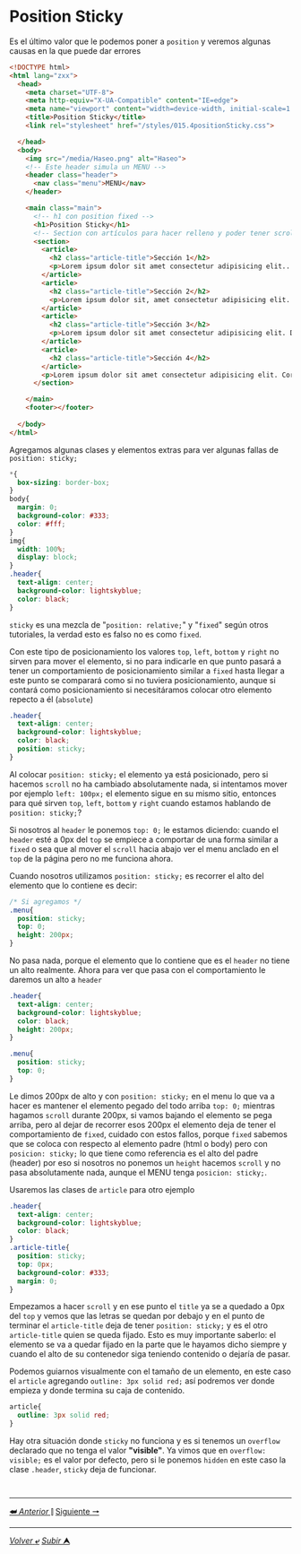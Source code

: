 # Position Sticky

Es el último valor que le podemos poner a `position` y veremos algunas causas en la que puede dar errores

```HTML
<!DOCTYPE html>
<html lang="zxx">
  <head>
    <meta charset="UTF-8">
    <meta http-equiv="X-UA-Compatible" content="IE=edge">
    <meta name="viewport" content="width=device-width, initial-scale=1.0">
    <title>Position Sticky</title>
    <link rel="stylesheet" href="/styles/015.4positionSticky.css">

  </head>
  <body>
    <img src="/media/Haseo.png" alt="Haseo">
    <!-- Este header simula un MENU -->
    <header class="header">
      <nav class="menu">MENU</nav>
    </header>

    <main class="main">
      <!-- h1 con position fixed -->
      <h1>Position Sticky</h1>
      <!-- Section con artículos para hacer relleno y poder tener scroll -->
      <section>
        <article>
          <h2 class="article-title">Sección 1</h2>
          <p>Lorem ipsum dolor sit amet consectetur adipisicing elit... exercitationem ad placeat dolores.</p>
        </article>
        <article>
          <h2 class="article-title">Sección 2</h2>
          <p>Lorem ipsum dolor sit, amet consectetur adipisicing elit. Ab optio...culpa mollitia cumque illo voluptatibus. Aliquid, quaerat.</p>
        </article>
        <article>
          <h2 class="article-title">Sección 3</h2>
          <p>Lorem ipsum dolor sit amet consectetur adipisicing elit. Dolor, cum,... laboriosam asperiores voluptatum dolore.</p>
        </article>
        <article>
          <h2 class="article-title">Sección 4</h2>
        </article>
        <p>Lorem ipsum dolor sit amet consectetur adipisicing elit. Corrupti quod... ipsa! Accusamus, saepe.</p>
      </section>

    </main>
    <footer></footer>
    
  </body>
</html>
```
Agregamos algunas clases y elementos extras para ver algunas fallas de ``position: sticky;``

```CSS
*{
  box-sizing: border-box;
}
body{
  margin: 0;
  background-color: #333;
  color: #fff;
}
img{
  width: 100%;
  display: block;
}
.header{
  text-align: center;
  background-color: lightskyblue;
  color: black;
}
```
`sticky` es una mezcla de "``position: relative;``" y "`fixed`" según otros tutoriales, la verdad esto es falso no es como `fixed`. 

Con este tipo de posicionamiento los valores `top`, `left`, `bottom` y `right` no sirven para mover el elemento, si no para indicarle en que punto pasará a tener un comportamiento de posicionamiento similar a `fixed` hasta llegar a este punto se comparará como si no tuviera posicionamiento, aunque si contará como posicionamiento si necesitáramos colocar otro elemento repecto a él (`absolute`)

```CSS
.header{
  text-align: center;
  background-color: lightskyblue;
  color: black;
  position: sticky;
}
```
Al colocar `position: sticky;` el elemento ya está posicionado, pero si hacemos `scroll` no ha cambiado absolutamente nada, si intentamos mover por ejemplo `left: 100px;` el elemento sigue en su mismo sitio, entonces para qué sirven `top`, `left`, `bottom` y `right` cuando estamos hablando de `position: sticky;`?

Si nosotros al ``header`` le ponemos `top: 0;` le estamos diciendo: cuando el ``header`` esté a 0px del `top` se empiece a comportar de una forma similar a `fixed` o sea que al mover el ``scroll`` hacia abajo ver el menu anclado en el `top` de la página pero no me funciona ahora.

Cuando nosotros utilizamos `position: sticky;` es recorrer el alto del elemento que lo contiene es decir:

```CSS
/* Si agregamos */
.menu{
  position: sticky;
  top: 0;
  height: 200px;
}
```
No pasa nada, porque el elemento que lo contiene que es el `header` no tiene un alto realmente. Ahora para ver que pasa con el comportamiento le daremos un alto a `header`

```CSS
.header{
  text-align: center;
  background-color: lightskyblue;
  color: black;
  height: 200px;
}

.menu{
  position: sticky;
  top: 0;
}
```
Le dimos 200px de alto y con ``position: sticky;`` en el menu lo que va a hacer es mantener el elemento pegado del todo arriba `top: 0;` mientras hagamos `scroll` durante 200px, si vamos bajando el elemento se pega arriba, pero al dejar de recorrer esos 200px el elemento deja de tener el comportamiento de `fixed`, cuidado con estos fallos, porque `fixed` sabemos que se coloca con respecto al elemento padre (html o body) pero con `posicion: sticky;` lo que tiene como referencia es el alto del padre (header) por eso si nosotros no ponemos un ``height`` hacemos `scroll` y no pasa absolutamente nada, aunque el MENU tenga `posicion: sticky;`.

Usaremos las clases de `article` para otro ejemplo

```CSS
.header{
  text-align: center;
  background-color: lightskyblue;
  color: black;
}
.article-title{
  position: sticky;
  top: 0px;
  background-color: #333;
  margin: 0;
}
```
Empezamos a hacer `scroll` y en ese punto el `title` ya se a quedado a 0px del ``top`` y vemos que las letras se quedan por debajo y en el punto de terminar el `article-title` deja de tener `position: sticky;` y es el otro `article-title` quien se queda fijado. Esto es muy importante saberlo: el elemento se va a quedar fijado en la parte que le hayamos dicho siempre y cuando el alto de su contenedor siga teniendo contenido o dejaría de pasar.

Podemos guiarnos visualmente con el tamaño de un elemento, en este caso el `article` agregando `outline: 3px solid red;` así podremos ver donde empieza y donde termina su caja de contenido.

```CSS
article{
  outline: 3px solid red;
}
```
Hay otra situación donde `sticky` no funciona y es si tenemos un `overflow` declarado que no tenga el valor **"visible"**. Ya vimos que en `overflow: visible;` es el valor por defecto, pero si le ponemos ``hidden`` en este caso la clase `.header`, `sticky` deja de funcionar.
```
```
```
```

---

[**&#11176;** *Anterior* &#11007;](/teoria/teoriaBasica/015.3_positionFixed.md "Posición Fixed") 
[Siguiente **&#129042;**](/teoria/teoriaBasica/016_propiedadZ-Index.md "Z index")

---

[*Volver* **&ldca;**](/teoria/README.md "Menu principal") 
[*Subir* **&#11165;**](# "Ir al título")